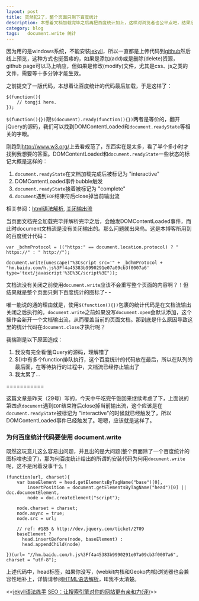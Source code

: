 ```yaml
---
layout: post
title: 突然犯2了，整个页面只剩下百度统计
description: 本想着文档加载完毕之后再把百度统计加上，这样对浏览者也公平点吧，结果忘了document流已经关闭了，而百度统计里头有一个二货document.write，哎...
category: blog
tags:   document.write 统计
---
```


因为用的是windows系统，不能安装[jekyll][1]，所以一直都是上传代码到[github][2]然后线上预览，这种方式也挺蛋疼的，如果是添加(add)或是删除(delete)资源，github page可以马上响应，但如果是修改(modify)文件，尤其是css、js之类的文件，需要等十多分钟才能生效。

之前提交了一版代码，本想着让百度统计的代码最后加载，于是这样了：

	$(function(){
		// tongji here.
	});

`$(function(){})`跟`$(document).ready(function(){})`两者是等价的，翻开jQuery的源码，我们可以找到DOMContentLoaded和`document.readyState`等相关的字眼。

刚跑到<http://www.w3.org/>上去看规范了，东西实在是太多，看了半个多小时才找到我想要的答案。DOMContentLoaded和`document.readyState`一些状态的标记大概是这样的：
	
1. `document.readyState`在文档加载完成后被标记为 "interactive"
2. DOMContentLoaded事件bubble触发
3. `document.readyState`接着被标记为 "complete"
4. `document`遇到`EOF`结束符后close掉当前输出流

相关参阅：[html语法解析][3],  [关闭输出流][4]


当页面文档完全加载完毕并解析完毕之后，会触发DOMContentLoaded事件，而此时document文档流是没有关闭输出的。那么问题就出来鸟。这是本博客所用到的百度统计代码：

	var _bdhmProtocol = (("https:" == document.location.protocol) ? " https://" : " http://");

	document.write(unescape("%3Cscript src='" + _bdhmProtocol + 
	"hm.baidu.com/h.js%3Ff4a45383b9990291e07a09cb3f0007a6' type='text/javascript'%3E%3C/script%3E"));

文档流没有关闭之前使用`document.write`应该不会重写整个页面的内容啊？！但结果就是整个页面只剩下百度统计的图标了- -

唯一能说的通的理由就是，使用`$(function(){})`包裹的统计代码是在文档流输出关闭之后执行的。`document.write`之前如果没写`document.open`会默认添加，这个操作会新开一个文档输出流，从而覆盖当前的页面文档。那到底是什么原因导致这里的统计代码在`document.close`才执行呢？

我揣测是以下原因造成：

1. 我没有完全看懂jQuery的源码，理解错了
2. $()中有多个function排队执行，这个百度统计的代码放在最后，所以在队列的最后面，在等待执行的过程中，文档流已经停止输出了
3. 我太累了...

	
 ===========



 这篇文章是昨天（29号）写的，今天中午吃完午饭回来继续考虑了下，上面说的第四点`document`遇到`EOF`结束符后close掉当前输出流，这个应该是在`document.readyState`被标记为 "interactive"的时候就已经触发了，所以DOMContentLoaded事件已经触发了。嗯嗯，应该就是这样了。

  



### 为何百度统计代码要使用 document.write

既然这玩意儿这么容易出问题，并且出的是大问题(整个页面除了一个百度统计的图标啥也没了)，那为何百度统计给出的所谓的安装代码为何用`document.write`呢，这不是闲着没事干么！

	(function(url, charset){
		var baseElement = head.getElementsByTagName("base")[0],
			insertPosition = document.getElementsByTagName("head")[0] || doc.documentElement,
			node = doc.createElement("script");

		node.charset = charset;
		node.async = true;
		node.src = url;

		// ref: #185 & http://dev.jquery.com/ticket/2709
		baseElement ?
	      head.insertBefore(node, baseElement) :
	      head.appendChild(node)

	})(url= "//hm.baidu.com/h.js%3Ff4a45383b9990291e07a09cb3f0007a6", charset = "utf-8");

上述代码中，head标签，如果你没写，(webkit内核和Geoko内核)浏览器也会兼容性地补上，详情请参阅[HTML语法解析][3]，IE我不太清楚。


<div class="page-ctrl">
	<span class="page-old" title="上一篇">&lt;&lt;<a href="/test-with-jekyll.html">jekyll语法练手</a></span>
	<span class="page-new" title="下一篇"><a href="/let-your-page-understood-by-search-engine.html">SEO：让搜索引擎对你的网站更有亲和力(译)</a>&gt;&gt;</span>
</div>

[1]: http://jekyllrb.com "jekyll"
[2]: https://github.com/barretlee/barretlee.github.io "Barret Lee's github"
[3]: http://www.w3.org/TR/html5/syntax.html#the-end  "HTML语法解析"
[4]: http://www.w3.org/TR/html5/dom.html#closing-the-input-stream "document.close()"
